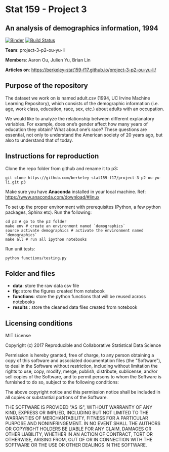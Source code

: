 # Stat 159 - Project 3
## An analysis of demographics information, 1994

[![Binder](https://mybinder.org/badge.svg)](https://mybinder.org/v2/gh/berkeley-stat159-f17/project-3-p2-ou-yu-li/master?filepath=demographics-p1.ipynb) [![Build Status](https://travis-ci.org/berkeley-stat159-f17/project-3-p2-ou-yu-li.svg?branch=master)](https://travis-ci.org/berkeley-stat159-f17/project-3-p2-ou-yu-li)

**Team**: project-3-p2-ou-yu-li

**Members**: Aaron Ou, Julien Yu, Brian Lin

**Articles on**: https://berkeley-stat159-f17.github.io/project-3-p2-ou-yu-li/

## Purpose of the repository

The dataset we work on is named adult.csv (1994, UC Irvine Machine Learning Repository), which consists of the demographic information (i.e. age, work class, education, race, sex, etc.) about adults with an occupation.

We would like to analyze the relationship between different explanatory variables. For example, does one’s gender affect how many years of education they obtain? What about one’s race? These questions are essential, not only to understand the American society of 20 years ago, but also to understand that of today.

## Instructions for reproduction

Clone the repo folder from github and rename it to p3:

`git clone https://github.com/berkeley-stat159-f17/project-3-p2-ou-yu-li.git p3`

Make sure you have **Anaconda** installed in your local machine.
Ref: https://www.anaconda.com/download/#linux

To set up the proper environment with prerequisites (Python, a few python packages, Sphinx etc). Run the following: 
```
cd p3 # go to the p3 folder
make env # create an environment named `demographics`
source activate demographics # activate the environment named `demographics`
make all # run all ipython notebooks

```

Run unit tests: 

`python functions/testing.py`

## Folder and files

- **data**: store the raw data csv file
- **fig**: store the figures created from notebook
- **functions**: store the python functions that will be reused across notebooks
- **results** : store the cleaned data files created from notebook

## Licensing conditions
MIT License

Copyright (c) 2017 Reproducible and Collaborative Statistical Data Science

Permission is hereby granted, free of charge, to any person obtaining a copy
of this software and associated documentation files (the "Software"), to deal
in the Software without restriction, including without limitation the rights
to use, copy, modify, merge, publish, distribute, sublicense, and/or sell
copies of the Software, and to permit persons to whom the Software is
furnished to do so, subject to the following conditions:

The above copyright notice and this permission notice shall be included in all
copies or substantial portions of the Software.

THE SOFTWARE IS PROVIDED "AS IS", WITHOUT WARRANTY OF ANY KIND, EXPRESS OR
IMPLIED, INCLUDING BUT NOT LIMITED TO THE WARRANTIES OF MERCHANTABILITY,
FITNESS FOR A PARTICULAR PURPOSE AND NONINFRINGEMENT. IN NO EVENT SHALL THE
AUTHORS OR COPYRIGHT HOLDERS BE LIABLE FOR ANY CLAIM, DAMAGES OR OTHER
LIABILITY, WHETHER IN AN ACTION OF CONTRACT, TORT OR OTHERWISE, ARISING FROM,
OUT OF OR IN CONNECTION WITH THE SOFTWARE OR THE USE OR OTHER DEALINGS IN THE
SOFTWARE.
